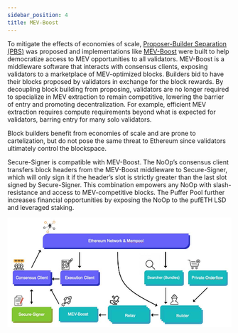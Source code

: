 ```yaml
---
sidebar_position: 4
title: MEV-Boost
---
```


To mitigate the effects of economies of scale, [Proposer-Builder Separation (PBS)](https://ethresear.ch/t/proposer-block-builder-separation-friendly-fee-market-designs/9725/6) was proposed
and implementations like [MEV-Boost](https://github.com/flashbots/mev-boost) were built to help democratize access to MEV opportunities
to all validators. MEV-Boost is a middleware software that interacts with consensus clients, exposing
validators to a marketplace of MEV-optimized blocks. Builders bid to have their blocks proposed by
validators in exchange for the block rewards. By decoupling block building from proposing, validators
are no longer required to specialize in MEV extraction to remain competitive, lowering the barrier
of entry and promoting decentralization. For example, efficient MEV extraction requires compute
requirements beyond what is expected for validators, barring entry for many solo validators.

Block builders benefit from economies of scale and are prone to cartelization, but do not pose the same threat
to Ethereum since validators ultimately control the blockspace.

Secure-Signer is compatible with MEV-Boost. The NoOp’s consensus client transfers block headers
from the MEV-Boost middleware to Secure-Signer, which will only sign it if the header’s slot is
strictly greater than the last slot signed by Secure-Signer. This combination empowers any NoOp with
slash-resistance and access to MEV-competitive blocks. The Puffer Pool further increases financial opportunities
by exposing the NoOp to the pufETH LSD and leveraged staking.

![MEV-Boost](img/mevboost.jpg)
